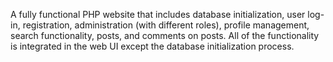 A fully functional PHP website that includes database initialization, user log-in, registration, administration (with different roles), profile management, search functionality, posts, and comments on posts. All of the functionality is integrated in the web UI except the database initialization process.
